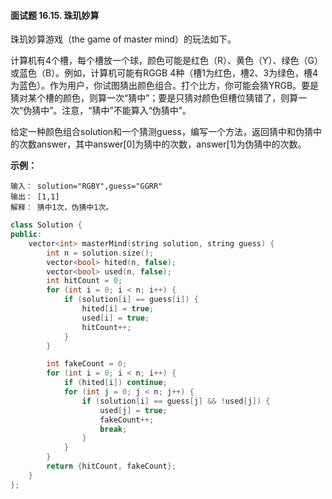 #### 面试题 16.15. 珠玑妙算
珠玑妙算游戏（the game of master mind）的玩法如下。

计算机有4个槽，每个槽放一个球，颜色可能是红色（R）、黄色（Y）、绿色（G）或蓝色（B）。例如，计算机可能有RGGB 4种（槽1为红色，槽2、3为绿色，槽4为蓝色）。作为用户，你试图猜出颜色组合。打个比方，你可能会猜YRGB。要是猜对某个槽的颜色，则算一次“猜中”；要是只猜对颜色但槽位猜错了，则算一次“伪猜中”。注意，“猜中”不能算入“伪猜中”。

给定一种颜色组合solution和一个猜测guess，编写一个方法，返回猜中和伪猜中的次数answer，其中answer[0]为猜中的次数，answer[1]为伪猜中的次数。

**示例：**
```
输入： solution="RGBY",guess="GGRR"
输出： [1,1]
解释： 猜中1次，伪猜中1次。
```

```c++
class Solution {
public:
    vector<int> masterMind(string solution, string guess) {
        int n = solution.size();
        vector<bool> hited(n, false);
        vector<bool> used(n, false);
        int hitCount = 0;
        for (int i = 0; i < n; i++) {
            if (solution[i] == guess[i]) {
                hited[i] = true;
                used[i] = true;
                hitCount++;
            }
        }

        int fakeCount = 0;
        for (int i = 0; i < n; i++) {
            if (hited[i]) continue;
            for (int j = 0; j < n; j++) {
                if (solution[i] == guess[j] && !used[j]) {
                    used[j] = true;
                    fakeCount++;
                    break;
                }
            }
        }
        return {hitCount, fakeCount};
    }
};
```